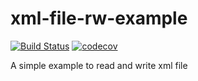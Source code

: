 # xml-file-rw-example
[![Build Status](https://img.shields.io/travis/kliangh/xml-file-rw-example.svg)](https://travis-ci.org/kliangh/xml-file-rw-example) [![codecov](https://img.shields.io/codecov/c/github/kliangh/xml-file-rw-example.svg)](https://codecov.io/gh/kliangh/xml-file-rw-example)

A simple example to read and write xml file

